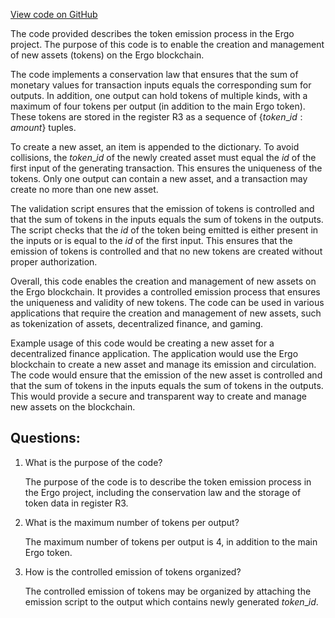 [View code on GitHub](https://github.com/ergoplatform/ergo/papers/yellow/tokens.tex)

The code provided describes the token emission process in the Ergo project. The purpose of this code is to enable the creation and management of new assets (tokens) on the Ergo blockchain. 

The code implements a conservation law that ensures that the sum of monetary values for transaction inputs equals the corresponding sum for outputs. In addition, one output can hold tokens of multiple kinds, with a maximum of four tokens per output (in addition to the main Ergo token). These tokens are stored in the register R3 as a sequence of $\{token\_id: amount\}$ tuples. 

To create a new asset, an item is appended to the dictionary. To avoid collisions, the $token\_id$ of the newly created asset must equal the $id$ of the first input of the generating transaction. This ensures the uniqueness of the tokens. Only one output can contain a new asset, and a transaction may create no more than one new asset.

The validation script ensures that the emission of tokens is controlled and that the sum of tokens in the inputs equals the sum of tokens in the outputs. The script checks that the $id$ of the token being emitted is either present in the inputs or is equal to the $id$ of the first input. This ensures that the emission of tokens is controlled and that no new tokens are created without proper authorization.

Overall, this code enables the creation and management of new assets on the Ergo blockchain. It provides a controlled emission process that ensures the uniqueness and validity of new tokens. The code can be used in various applications that require the creation and management of new assets, such as tokenization of assets, decentralized finance, and gaming. 

Example usage of this code would be creating a new asset for a decentralized finance application. The application would use the Ergo blockchain to create a new asset and manage its emission and circulation. The code would ensure that the emission of the new asset is controlled and that the sum of tokens in the inputs equals the sum of tokens in the outputs. This would provide a secure and transparent way to create and manage new assets on the blockchain.
## Questions: 
 1. What is the purpose of the code?
    
    The purpose of the code is to describe the token emission process in the Ergo project, including the conservation law and the storage of token data in register R3.

2. What is the maximum number of tokens per output?

    The maximum number of tokens per output is 4, in addition to the main Ergo token.

3. How is the controlled emission of tokens organized?

    The controlled emission of tokens may be organized by attaching the emission script to the output which contains newly generated $token\_id$.